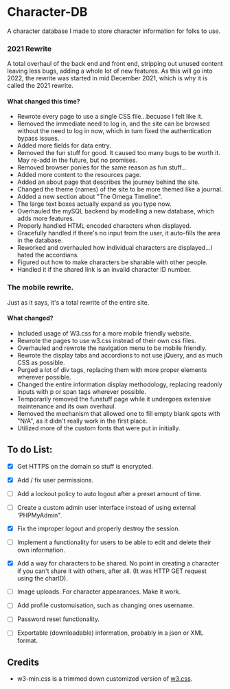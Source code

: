 # Character-DB

A character database I made to store character information for folks to use.

### 2021 Rewrite
A total overhaul of the back end and front end, stripping out unused content leaving less bugs, adding a whole lot of new features.
As this will go into 2022, the rewrite was started in mid December 2021, which is why it is called the 2021 rewrite.

#### What changed this time?
- Rewrote every page to use a single CSS file...becuase I felt like it.
- Removed the immediate need to log in, and the site can be browsed without the need to log in now, which in turn fixed the authentication bypass issues.
- Added more fields for data entry.
- Removed the fun stuff for good. It caused too many bugs to be worth it.  May re-add in the future, but no promises.
- Removed browser ponies for the same reason as fun stuff...
- Added more content to the resources page.
- Added an about page that describes the journey behind the site.
- Changed the theme (names) of the site to be more themed like a journal.
- Added a new section about "The Omega Timeline".
- The large text boxes actually expand as you type now.
- Overhauled the mySQL backend by modelling a new database, which adds  more features.
- Properly handled HTML encoded characters when displayed. 
- Gracefully handled if there's no input from the user, it auto-fills the area in the database.
- Reworked and overhauled how individual characters are displayed...I hated the accordians.
- Figured out how to make characters be sharable with other people. 
- Handled it if the shared link is an invalid character ID number.




### The mobile rewrite.
Just as it says, it's a total rewrite of the entire site.
#### What changed? 
- Included usage of W3.css for a more mobile friendly website.
- Rewrote the pages to use w3.css instead of their own css files.
- Overhauled and rewrote the navigation menu to be mobile friendly.
- Rewrote the display tabs and accordions to not use jQuery, and as much CSS as possible.
- Purged a lot of div tags, replacing them with more proper elements wherever possible.
- Changed the entire information display methodology, replacing readonly inputs with p or span tags wherever possible.
- Temporarily removed the funstuff page while it undergoes extensive maintenance and its own overhaul.
- Removed the mechanism that allowed one to fill empty blank spots with "N/A", as it didn't really work in the first place.
- Utilized more of the custom fonts that were put in initially. 



 ## To do List:
 - [x] Get HTTPS on the domain so stuff is encrypted.
 - [x] Add / fix user permissions.
 - [ ] Add a lockout policy to auto logout after a preset amount of time.
 - [ ] Create a custom admin user interface instead of using external 'PHPMyAdmin".
 - [x] Fix the improper logout and properly destroy the session.
 - [ ] Implement a functionality for users to be able to edit and delete their own information.
 - [x] Add a way for characters to be shared. No point in creating a character if you can't share it with others, after all. (It was HTTP GET request using the charID).
 - [ ] Image uploads. For character appearances. Make it work.
 - [ ] Add profile customuisation, such as changing ones username.
 - [ ] Password reset functionality.
 - [ ] Exportable (downloadable) information, probably in a json or XML format. 


## Credits
- w3-min.css is a trimmed down customized version of [w3.css](https://www.w3schools.com/w3css/w3css_downloads.asp).